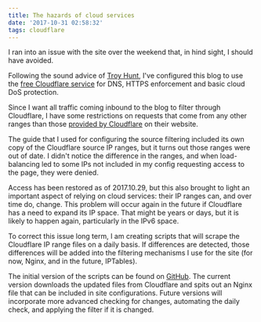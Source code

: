 ```yaml
---
title: The hazards of cloud services
date: '2017-10-31 02:58:32'
tags: cloudflare
---
```


I ran into an issue with the site over the weekend that, in hind sight, I should have avoided.

Following the sound advice of [Troy Hunt](https://www.troyhunt.com/), I've configured this blog to use the [free Cloudflare service](https://www.cloudflare.com/plans/) for DNS, HTTPS enforcement and basic cloud DoS protection.

Since I want all traffic coming inbound to the blog to filter through Cloudflare, I have some restrictions on requests that come from any other ranges than those [provided by Cloudflare](https://www.cloudflare.com/ips/) on their website.

The guide that I used for configuring the source filtering included its own copy of the Cloudflare source IP ranges, but it turns out those ranges were out of date. I didn't notice the difference in the ranges, and when load-balancing led to some IPs not included in my config requesting access to the page, they were denied.

Access has been restored as of 2017.10.29, but this also brought to light an important aspect of relying on cloud services: their IP ranges can, and over time do, change. This problem will occur again in the future if Cloudflare has a need to expand its IP space. That might be years or days, but it is likely to happen again, particularly in the IPv6 space.

To correct this issue long term, I am creating scripts that will scrape the Cloudflare IP range files on a daily basis. If differences are detected, those differences will be added into the filtering mechanisms I use for the site (for now, Nginx, and in the future, IPTables).

The initial version of the scripts can be found on [GitHub](https://github.com/0xvext/getCloudflareIps). The current version downloads the updated files from Cloudflare and spits out an Nginx file that can be included in site configurations. Future versions will incorporate more advanced checking for changes, automating the daily check, and applying the filter if it is changed.
